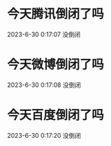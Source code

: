 # 今天腾讯倒闭了吗

2023-6-30 0:17:07 没倒闭

# 今天微博倒闭了吗

2023-6-30 0:17:08 没倒闭

# 今天百度倒闭了吗

2023-6-30 0:17:20 没倒闭

